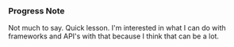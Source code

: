 ### Progress Note ###
Not much to say. Quick lesson. I'm interested in what I can do with frameworks and API's with that because I think that can be a lot.